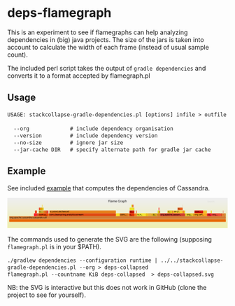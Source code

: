 # deps-flamegraph

This is an experiment to see if flamegraphs can help analyzing dependencies
in (big) java projects. The size of the jars is taken into account to calculate
the width of each frame (instead of usual sample count).

The included perl script takes the output of `gradle dependencies` and converts
it to a format accepted by flamegraph.pl

## Usage
```
USAGE: stackcollapse-gradle-dependencies.pl [options] infile > outfile

  --org             # include dependency organisation
  --version         # include dependency version
  --no-size         # ignore jar size
  --jar-cache DIR   # specify alternate path for gradle jar cache

```

## Example

See included [example](https://github.com/pcdv/deps-flamegraph/tree/master/samples/cassandra) 
that computes the dependencies of Cassandra.

![alt text](samples/cassandra/deps-collapsed.svg "Cassandra dependencies")

The commands used to generate the SVG are the following (supposing `flamegraph.pl` is in your $PATH).
```
./gradlew dependencies --configuration runtime | ../../stackcollapse-gradle-dependencies.pl --org > deps-collapsed
flamegraph.pl --countname KiB deps-collapsed  > deps-collapsed.svg
```

NB: the SVG is interactive but this does not work in GitHub (clone the project to see for yourself).



